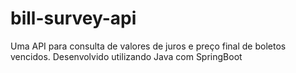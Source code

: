 # bill-survey-api
Uma API para consulta de valores de juros e preço final de boletos vencidos. Desenvolvido utilizando Java com SpringBoot
